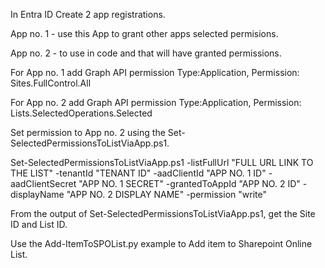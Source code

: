 In Entra ID Create 2 app registrations.

App no. 1 - use this App to grant other apps selected permisions.

App no. 2 - to use in code and that will have granted permissions.

For App no. 1 add Graph API permission Type:Application, Permission: Sites.FullControl.All

For App no. 2 add Graph API permission Type:Application, Permission: Lists.SelectedOperations.Selected


Set permission to App no. 2 using the Set-SelectedPermissionsToListViaApp.ps1.

Set-SelectedPermissionsToListViaApp.ps1 -listFullUrl "FULL URL LINK TO THE LIST" -tenantId "TENANT ID" -aadClientId "APP NO. 1 ID" -aadClientSecret "APP NO. 1 SECRET" -grantedToAppId "APP NO. 2 ID" -displayName "APP NO. 2 DISPLAY NAME" -permission "write"

From the output of Set-SelectedPermissionsToListViaApp.ps1, get the Site ID and List ID.

Use the Add-ItemToSPOList.py example to Add item to Sharepoint Online List.
